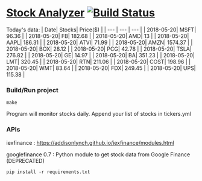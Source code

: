 # [Stock Analyzer](https://ogoyal.github.io/StockAnalyzer/) [![Build Status](https://travis-ci.org/ogoyal/StockAnalyzer.svg?branch=master)](https://travis-ci.org/ogoyal/StockAnalyzer)

Today's data:
| Date| Stocks| Price($) | 
| --- | --- | ---  | 
| 2018-05-20| MSFT| 96.36 | 
| 2018-05-20| FB| 182.68 | 
| 2018-05-20| AMD| 13 | 
| 2018-05-20| AAPL| 186.31 | 
| 2018-05-20| ATVI| 71.99 | 
| 2018-05-20| AMZN| 1574.37 | 
| 2018-05-20| BOX| 28.12 | 
| 2018-05-20| PCG| 42.78 | 
| 2018-05-20| TSLA| 276.82 | 
| 2018-05-20| GE| 14.97 | 
| 2018-05-20| BA| 351.23 | 
| 2018-05-20| LMT| 320.45 | 
| 2018-05-20| RTN| 211.06 | 
| 2018-05-20| COST| 198.96 | 
| 2018-05-20| WMT| 83.64 | 
| 2018-05-20| FDX| 249.45 | 
| 2018-05-20| UPS| 115.38 | 

### Build/Run project

```
make
```

Program will monitor stocks daily. Append your list of stocks in tickers.yml

### APIs
iexfinance : https://addisonlynch.github.io/iexfinance/modules.html

googlefinance 0.7 : Python module to get stock data from Google Finance (DEPRECATED)

```
pip install -r requirements.txt
```
